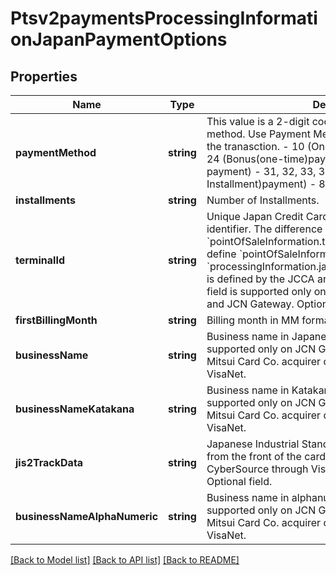 # Ptsv2paymentsProcessingInformationJapanPaymentOptions

## Properties
Name | Type | Description | Notes
------------ | ------------- | ------------- | -------------
**paymentMethod** | **string** | This value is a 2-digit code indicating the payment method. Use Payment Method Code value that applies to the tranasction. - 10 (One-time payment) - 21, 22, 23, 24  (Bonus(one-time)payment) - 61 (Installment payment) - 31, 32, 33, 34  (Integrated (Bonus + Installment)payment) - 80 (Revolving payment) | [optional] 
**installments** | **string** | Number of Installments. | [optional] 
**terminalId** | **string** | Unique Japan Credit Card Association (JCCA) terminal identifier.  The difference between this field and the &#x60;pointOfSaleInformation.terminalID&#x60; field is that you can define &#x60;pointOfSaleInformation.terminalID&#x60;, but &#x60;processingInformation.japanPaymentOptions.terminalId&#x60; is defined by the JCCA and is used only in Japan.  This field is supported only on CyberSource through VisaNet and JCN Gateway.  Optional field. | [optional] 
**firstBillingMonth** | **string** | Billing month in MM format. | [optional] 
**businessName** | **string** | Business name in Japanese characters. This field is supported only on JCN Gateway and for the Sumitomo Mitsui Card Co. acquirer on CyberSource through VisaNet. | [optional] 
**businessNameKatakana** | **string** | Business name in Katakana characters. This field is supported only on JCN Gateway and for the Sumitomo Mitsui Card Co. acquirer on CyberSource through VisaNet. | [optional] 
**jis2TrackData** | **string** | Japanese Industrial Standard Type 2 (JIS2) track data from the front of the card.  This field is supported only on CyberSource through VisaNet and JCN Gateway.  Optional field. | [optional] 
**businessNameAlphaNumeric** | **string** | Business name in alphanumeric characters. This field is supported only on JCN Gateway and for the Sumitomo Mitsui Card Co. acquirer on CyberSource through VisaNet. | [optional] 

[[Back to Model list]](../README.md#documentation-for-models) [[Back to API list]](../README.md#documentation-for-api-endpoints) [[Back to README]](../README.md)


